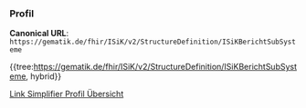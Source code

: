 ### Profil

**Canonical URL**: ```https://gematik.de/fhir/ISiK/v2/StructureDefinition/ISiKBerichtSubSysteme```

{{tree:https://gematik.de/fhir/ISiK/v2/StructureDefinition/ISiKBerichtSubSysteme, hybrid}}

[Link Simplifier Profil Übersicht](https://gematik.de/fhir/ISiK/v2/StructureDefinition/ISiKberichtsubsysteme)
